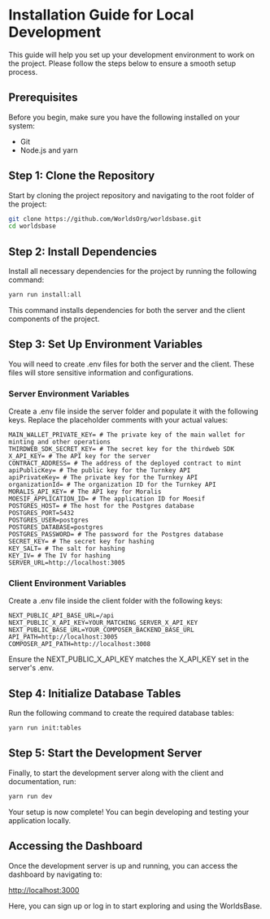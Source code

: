 # Installation Guide for Local Development

This guide will help you set up your development environment to work on the project. Please follow the steps below to ensure a smooth setup process.

## Prerequisites

Before you begin, make sure you have the following installed on your system:

- Git
- Node.js and yarn

## Step 1: Clone the Repository

Start by cloning the project repository and navigating to the root folder of the project:

```bash
git clone https://github.com/WorldsOrg/worldsbase.git
cd worldsbase
```

## Step 2: Install Dependencies

Install all necessary dependencies for the project by running the following command:

```bash
yarn run install:all
```

This command installs dependencies for both the server and the client components of the project.

## Step 3: Set Up Environment Variables

You will need to create .env files for both the server and the client. These files will store sensitive information and configurations.

### Server Environment Variables

Create a .env file inside the server folder and populate it with the following keys. Replace the placeholder comments with your actual values:

```env
MAIN_WALLET_PRIVATE_KEY= # The private key of the main wallet for minting and other operations
THIRDWEB_SDK_SECRET_KEY= # The secret key for the thirdweb SDK
X_API_KEY= # The API key for the server
CONTRACT_ADDRESS= # The address of the deployed contract to mint
apiPublicKey= # The public key for the Turnkey API
apiPrivateKey= # The private key for the Turnkey API
organizationId= # The organization ID for the Turnkey API
MORALIS_API_KEY= # The API key for Moralis
MOESIF_APPLICATION_ID= # The application ID for Moesif
POSTGRES_HOST= # The host for the Postgres database
POSTGRES_PORT=5432
POSTGRES_USER=postgres
POSTGRES_DATABASE=postgres
POSTGRES_PASSWORD= # The password for the Postgres database
SECRET_KEY= # The secret key for hashing
KEY_SALT= # The salt for hashing
KEY_IV= # The IV for hashing
SERVER_URL=http://localhost:3005
```

### Client Environment Variables

Create a .env file inside the client folder with the following keys:

```env
NEXT_PUBLIC_API_BASE_URL=/api
NEXT_PUBLIC_X_API_KEY=YOUR_MATCHING_SERVER_X_API_KEY
NEXT_PUBLIC_BASE_URL=YOUR_COMPOSER_BACKEND_BASE_URL
API_PATH=http://localhost:3005
COMPOSER_API_PATH=http://localhost:3008
```

Ensure the NEXT_PUBLIC_X_API_KEY matches the X_API_KEY set in the server's .env.

## Step 4: Initialize Database Tables

Run the following command to create the required database tables:

```bash
yarn run init:tables
```

## Step 5: Start the Development Server

Finally, to start the development server along with the client and documentation, run:

```bash
yarn run dev
```

Your setup is now complete! You can begin developing and testing your application locally.

## Accessing the Dashboard

Once the development server is up and running, you can access the dashboard by navigating to:

[http://localhost:3000](http://localhost:3000)

Here, you can sign up or log in to start exploring and using the WorldsBase.
